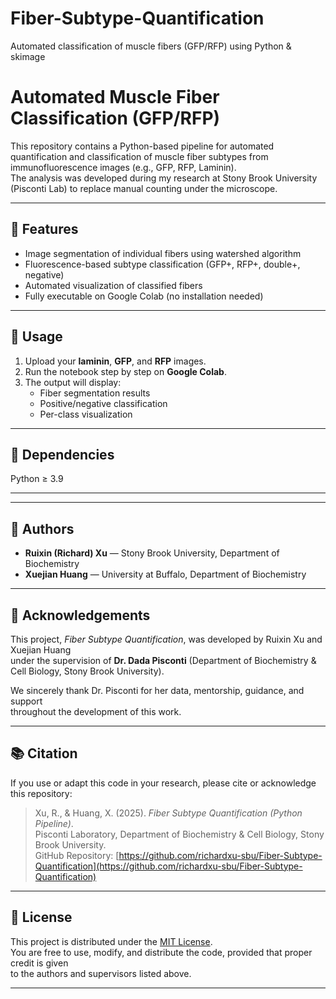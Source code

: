 # Fiber-Subtype-Quantification
Automated classification of muscle fibers (GFP/RFP) using Python &amp; skimage

# Automated Muscle Fiber Classification (GFP/RFP)

This repository contains a Python-based pipeline for automated quantification and classification of muscle fiber subtypes from immunofluorescence images (e.g., GFP, RFP, Laminin).  
The analysis was developed during my research at Stony Brook University (Pisconti Lab) to replace manual counting under the microscope.

---

## 🧠 Features
- Image segmentation of individual fibers using watershed algorithm  
- Fluorescence-based subtype classification (GFP+, RFP+, double+, negative)  
- Automated visualization of classified fibers  
- Fully executable on Google Colab (no installation needed)

---

## 🚀 Usage
1. Upload your **laminin**, **GFP**, and **RFP** images.
2. Run the notebook step by step on **Google Colab**.
3. The output will display:
   - Fiber segmentation results  
   - Positive/negative classification  
   - Per-class visualization

---

## 🧩 Dependencies
Python ≥ 3.9  

---

---

## 🧩 Authors

- **Ruixin (Richard) Xu** — Stony Brook University, Department of Biochemistry  
- **Xuejian Huang** — University at Buffalo, Department of Biochemistry  

---

## 🧠 Acknowledgements

This project, *Fiber Subtype Quantification*, was developed by Ruixin Xu and Xuejian Huang  
under the supervision of **Dr. Dada Pisconti** (Department of Biochemistry & Cell Biology, Stony Brook University).  

We sincerely thank Dr. Pisconti for her data, mentorship, guidance, and support  
throughout the development of this work.

---

## 📚 Citation

If you use or adapt this code in your research, please cite or acknowledge this repository:

> Xu, R., & Huang, X. (2025). *Fiber Subtype Quantification (Python Pipeline)*.  
> Pisconti Laboratory, Department of Biochemistry & Cell Biology, Stony Brook University.  
> GitHub Repository: [https://github.com/richardxu-sbu/Fiber-Subtype-Quantification](https://github.com/richardxu-sbu/Fiber-Subtype-Quantification)

---

## 🪪 License

This project is distributed under the [MIT License](./LICENSE).  
You are free to use, modify, and distribute the code, provided that proper credit is given  
to the authors and supervisors listed above.

---
